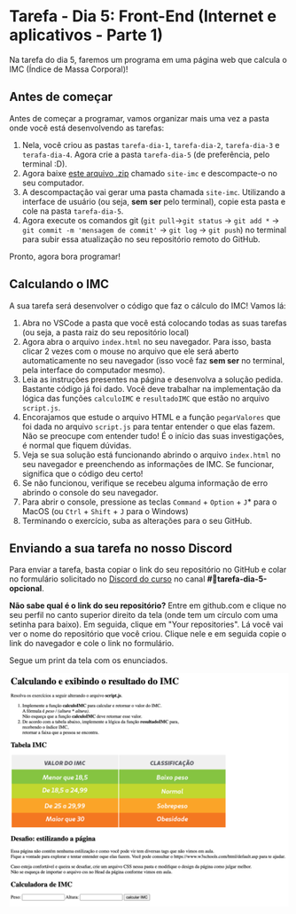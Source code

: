 # Tarefa - Dia 5: Front-End (Internet e aplicativos - Parte 1)

Na tarefa do dia 5, faremos um programa em uma página web que calcula o IMC (Índice de Massa Corporal)!

## Antes de começar

Antes de começar a programar, vamos organizar mais uma vez a pasta onde você está desenvolvendo as tarefas:
1. Nela, você criou as pastas `tarefa-dia-1`, `tarefa-dia-2`, `tarefa-dia-3` e `terafa-dia-4`. Agora crie a pasta `tarefa-dia-5` (de preferência, pelo terminal :D).
1. Agora baixe [este arquivo .zip](https://drive.google.com/file/d/15ctNbKhByDzev0jXT9pzuWymSzhyEKD8/view?usp=sharing) chamado `site-imc` e descompacte-o no seu computador.
1. A descompactação vai gerar uma pasta chamada `site-imc`. Utilizando a interface de usuário (ou seja, **sem ser** pelo terminal), copie esta pasta e cole na pasta `tarefa-dia-5`.
1. Agora execute os comandos git (`git pull`->`git status` -> `git add *` -> `git commit -m 'mensagem de commit'` -> `git log` -> `git push`) no terminal para subir essa atualização no seu repositório remoto do GitHub.

Pronto, agora bora programar!

## Calculando o IMC

A sua tarefa será desenvolver o código que faz o cálculo do IMC! Vamos lá:

1. Abra no VSCode a pasta que você está colocando todas as suas tarefas (ou seja, a pasta raiz do seu repositório local)
1. Agora abra o arquivo `index.html` no seu navegador. Para isso, basta clicar 2 vezes com o mouse no arquivo que ele será aberto automaticamente no seu navegador (isso você faz **sem ser** no terminal, pela interface do computador mesmo).
1. Leia as instruções presentes na página e desenvolva a solução pedida. Bastante código já foi dado. Você deve trabalhar na implementação da lógica das funções `calculoIMC` e `resultadoIMC` que estão no arquivo `script.js`.
1. Encorajamos que estude o arquivo HTML e a função `pegarValores` que foi dada no arquivo `script.js` para tentar entender o que elas fazem. Não se preocupe com entender tudo! É o início das suas investigações, é normal que fiquem dúvidas.
1. Veja se sua solução está funcionando abrindo o arquivo `index.html` no seu navegador e preenchendo as informações de IMC. Se funcionar, significa que o código deu certo!
1. Se não funcionou, verifique se recebeu alguma informação de erro abrindo o console do seu navegador.
1. Para abrir o console, pressione as teclas `Command` + `Option` + `J`* para o MacOS (ou `Ctrl` + `Shift` + `J` para o Windows)
1. Terminando o exercício, suba as alterações para o seu GitHub.

## Enviando a sua tarefa no nosso Discord

 Para enviar a tarefa, basta copiar o link do seu repositório no GitHub e colar no formulário solicitado no [Discord do curso](https://discord.com/invite/kHS84D2hA4) no canal **#💪tarefa-dia-5-opcional**.

 **Não sabe qual é o link do seu repositório?** Entre em github.com e clique no seu perfil no canto superior direito da tela (onde tem um círculo com uma setinha para baixo). Em seguida, clique em "Your repositories". Lá você vai ver o nome do repositório que você criou. Clique nele e em seguida copie o link do navegador e cole o link no formulário.

Segue um print da tela com os enunciados.

![print da tela dos exerícios](site.png)
